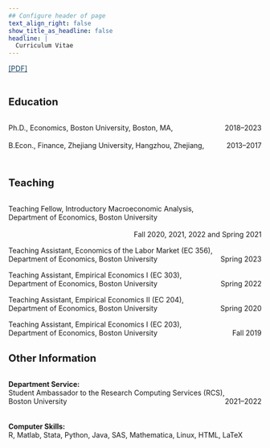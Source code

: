 ```yaml
---
## Configure header of page
text_align_right: false
show_title_as_headline: false
headline: |
  Curriculum Vitae
---
```


<!-- this is a subheadline -->
<a href="https://nbviewer.org/github/lzhuge/lzhuge.github.io/blob/main/Liqun_Zhuge_CV.pdf" style="color:#154360;" target="_blank">[PDF]</a>

<br>

<big><big><b>Education</b></big></big>

<br>

<div> 
<div style = "float:left">Ph.D., Economics, Boston University, Boston, MA,</div>
<div style = "float:right">2018&#8211;2023</div>
</div>

<div style="line-height:250%;">
    <br>
</div>

<div> 
<div style = "float:left">B.Econ., Finance, Zhejiang University, Hangzhou, Zhejiang,</div>
<div style = "float:right">2013&#8211;2017</div>
</div>

<div style="line-height:400%;">
    <br>
</div>

<big><big><b>Teaching</b></big></big>

<br>

<div> 
<div style = "float:left">Teaching Fellow, Introductory Macroeconomic Analysis, <br> Department of Economics, Boston University</div>
<div style = "float:right"><br> Fall 2020, 2021, 2022 and Spring 2021</div>
</div>

<div style="line-height:350%;">
    <br>
</div>

<div> 
<div style = "float:left">Teaching Assistant, Economics of the Labor Market (EC 356), <br> Department of Economics, Boston University</div>
<div style = "float:right"><br> Spring 2023</div>
</div>

<div style="line-height:350%;">
    <br>
</div>

<div> 
<div style = "float:left">Teaching Assistant, Empirical Economics I (EC 303), <br> Department of Economics, Boston University</div>
<div style = "float:right"><br> Spring 2022</div>
</div>

<div style="line-height:350%;">
    <br>
</div>

<div> 
<div style = "float:left">Teaching Assistant, Empirical Economics II (EC 204), <br> Department of Economics, Boston University</div>
<div style = "float:right"><br> Spring 2020</div>
</div>

<div style="line-height:350%;">
    <br>
</div>

<div> 
<div style = "float:left">Teaching Assistant, Empirical Economics I (EC 203), <br> Department of Economics, Boston University</div>
<div style = "float:right"><br> Fall 2019</div>
</div>

<div style="line-height:350%;">
    <br>
</div>

<big><big><b>Other Information</b></big></big>

<br>

<div> 
<div style = "float:left"><b>Department Service:</b><br> Student Ambassador to the Research Computing Services (RCS), <br> Boston University</div>
<div style = "float:right"><br><br> 2021&#8211;2022</div>
</div>

<div style="line-height:600%;">
    <br>
</div>

<div> 
<div style = "float:left"><b>Computer Skills:</b><br> R, Matlab, Stata, Python, Java, SAS, Mathematica, Linux, HTML, LaTeX</div>
</div>

<div style="line-height:450%;">
    <br>
</div>